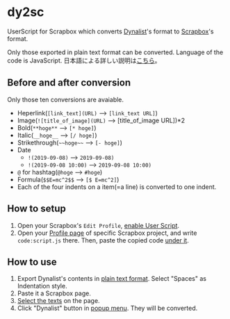 # dy2sc
UserScript for Scrapbox which converts [Dynalist](https://dynalist.io)'s format to [Scrapbox](https://scrapbox.io/)'s format.

Only those exported in plain text format can be converted.
Language of the code is JavaScript.
日本語による詳しい説明は[こちら](http://ich.hatenadiary.com/entry/dynalist-to-scrapbox-userscript)。

## Before and after conversion
Only those ten conversions are avaiable.
- Heperlink(`[link_text](URL)` --> `[link_text URL]`)
- Image(`![title_of_image](URL)` --> [title_of_image URL])*2
- Bold(`**hoge**` --> `[* hoge]`)
- Italic(`__hoge__` --> `[/ hoge]`)
- Strikethrough(`~~hoge~~` --> `[- hoge]`)
- Date
  - `!(2019-09-08)` --> `2019-09-08)`
  - `!(2019-09-08 10:00)` --> `2019-09-08 10:00)`
- `@` for hashtag(`@hoge` --> `#hoge`)
- Formula(`$$E=mc^2$$` --> `[$ E=mc^2]`)
- Each of the four indents on a item(=a line) is converted to one indent.

## How to setup
1. Open your Scrapbox's `Edit Profile`, [enable User Script](https://gyazo.com/90542aaebf2def0f50e8e461899a5c8e).
2. Open your [Profile page](https://scrapbox.io/help/Profile_page) of specific Scrapbox project, and write `code:script.js` there. Then, paste the copied code [under it](https://gyazo.com/6fdea7a7f5f0c618fe471884a38e3154).

## How to use
1. Export Dynalist's contents in [plain text format](https://gyazo.com/acb6e51ab40187b88fc5d57e884cb318). Select "Spaces" as Indentation style.
2. Paste it a Scrapbox page.
3. [Select the texts](https://gyazo.com/b0d0096ba69dc295b2898117a59ee43b) on the page.
4. Click "Dynalist" button in [popup menu](https://gyazo.com/f8868340428acf217a870cc50e9f514b). They will be converted.
